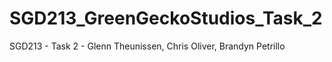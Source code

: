 # SGD213_GreenGeckoStudios_Task_2
SGD213 - Task 2 - Glenn Theunissen, Chris Oliver, Brandyn Petrillo
